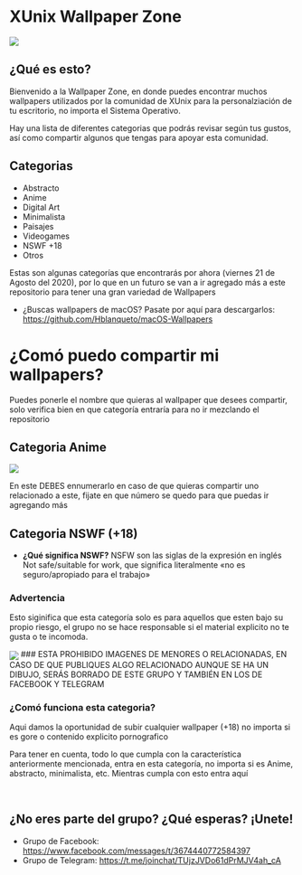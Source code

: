 # XUnix Wallpaper Zone
</div>

<img src="https://github.com/XUnix-Corp/Wallpapers/blob/master/Materiales%20para%20el%20README%20(NO%20MODIFICAR)/WAllpaper%20Zone.png" align="center">

</div>

## ¿Qué es esto?

Bienvenido a la Wallpaper Zone, en donde puedes encontrar muchos wallpapers utilizados por la comunidad de XUnix para la personalziación de tu escritorio, no importa el Sistema Operativo. 

Hay una lista de diferentes categorias que podrás revisar según tus gustos, así como compartir algunos que tengas para apoyar esta comunidad.

## Categorias

- Abstracto
- Anime 
- Digital Art
- Minimalista
- Paisajes 
- Videogames
- NSWF +18
- Otros

Estas son algunas categorías que encontrarás por ahora (viernes 21 de Agosto del 2020), por lo que en un futuro se van a ir agregado más a este repositorio para tener una gran variedad de Wallpapers

- ¿Buscas wallpapers de macOS? Pasate por aquí para descargarlos: https://github.com/Hblanqueto/macOS-Wallpapers

# ¿Comó puedo compartir mi wallpapers?

Puedes ponerle el nombre que quieras al wallpaper que desees compartir, solo verifica bien en que categoría entraría para no ir mezclando el repositorio

## Categoria Anime

</div>

<img src="https://github.com/XUnix-Corp/Wallpapers/blob/master/Anime/17.jpg" align="center">

</div>


En este DEBES ennumerarlo en caso de que quieras compartir uno relacionado a este, fijate en que número se quedo para que puedas ir agregando más

## Categoria NSWF (+18)

- **¿Qué significa NSWF?** 
NSFW son las siglas de la expresión en inglés Not safe/suitable for work, que significa literalmente «no es seguro/apropiado para el trabajo»
 
### Advertencia

Esto siginifica que esta categoría solo es para aquellos que esten bajo su propio riesgo, el grupo no se hace responsable si el material explicito no te gusta o te incomoda. 
</div>

<img src="https://github.com/XUnix-Corp/Wallpapers/blob/master/NSFW/Sexy%20Girl%20Cat.jpg" align="center">

</div>
### ESTA PROHIBIDO IMAGENES DE MENORES O RELACIONADAS, EN CASO DE QUE PUBLIQUES ALGO RELACIONADO AUNQUE SE HA UN DIBUJO, SERÁS BORRADO DE ESTE GRUPO Y TAMBIÉN EN LOS DE FACEBOOK Y TELEGRAM

### ¿Comó funciona esta categoria?

Aqui damos la oportunidad de subir cualquier wallpaper (+18) no importa si es gore o contenido explicito pornografico


Para tener en cuenta, todo lo que cumpla con la característica anteriormente mencionada, entra en esta categoría, no importa si es Anime, abstracto, minimalista, etc. Mientras cumpla con esto entra aquí



<br>

## ¿No eres parte del grupo? ¿Qué esperas? ¡Unete!

- Grupo de Facebook: https://www.facebook.com/messages/t/3674440772584397
- Grupo de Telegram: https://t.me/joinchat/TUjzJVDo61dPrMJV4ah_cA

